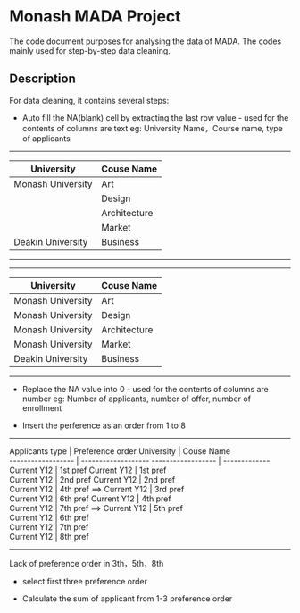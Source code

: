 # Monash MADA Project

The code document purposes for analysing the data of MADA. The codes mainly used for step-by-step data cleaning.

## Description
 For data cleaning, it contains several steps:
   *  Auto fill the NA(blank) cell by extracting the last row value - used for the contents of columns are text 
   eg: University Name，Course name, type of applicants
 -----------------------------------                       
 University         |  Couse Name                             
 ------------------ | -------------                        
 Monash University  | Art                                            
                    | Design                                    
                    | Architecture                 
                    | Market                                    
Deakin University   | Business                                 
  -----------------------------------                       
  
-----------------------------------
University         |  Couse Name  
------------------ | -------------
Monash University  | Art
Monash University  | Design
Monash University  | Architecture  
Monash University  | Market  
Deakin University  | Business  
-----------------------------------  
  
  
  
  
   *  Replace the NA value into 0  - used for the contents of columns are number 
   eg: Number of applicants, number of offer, number of enrollment
   
   *  Insert the perference as an order from 1 to 8
   -----------------------------------------                       ------------------------------------
   Applicants type    |  Preference order                           University         |  Couse Name   
   ------------------ | -------------------                         ------------------ | ------------- 
   Current Y12        | 1st pref                                     Current Y12       | 1st pref      
   Current Y12        | 2nd pref                                     Current Y12       | 2nd pref      
   Current Y12        | 4th pref                      ==>            Current Y12       | 3rd pref      
   Current Y12        | 6th pref                                     Current Y12       | 4th pref      
   Current Y12        | 7th pref                      ==>            Current Y12       | 5th pref                
                                                                     Current Y12       | 6th pref      
                                                                     Current Y12       | 7th pref      
                                                                     Current Y12      | 8th pref      
  ----------------------------------- ------                        -----------------------------------
  Lack of preference order in 3th，5th，8th
 
   * select first three preference order


   * Calculate the sum of applicant from 1-3 preference order
